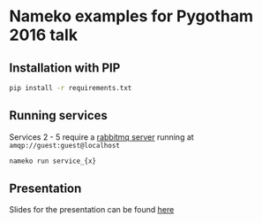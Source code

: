 # Nameko examples for Pygotham 2016 talk

## Installation with PIP

```sh
pip install -r requirements.txt
```

## Running services

Services 2 - 5 require a [rabbitmq server](https://www.rabbitmq.com/download.html) running at `amqp://guest:guest@localhost`

```sh
nameko run service_{x}
```

## Presentation

Slides for the presentation can be found [here](http://slides.com/thomaspeterson-3/microservices-with-nameko)
